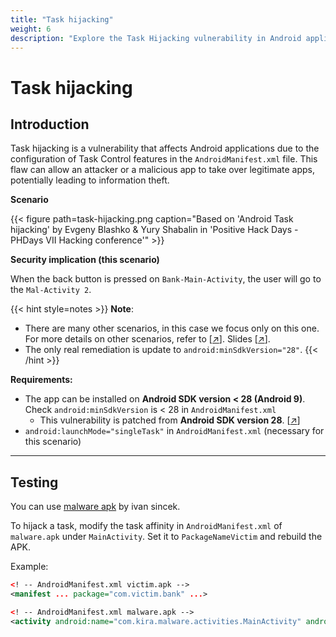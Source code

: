 ```yaml
---
title: "Task hijacking"
weight: 6
description: "Explore the Task Hijacking vulnerability in Android applications. Learn how misconfigured AndroidManifest.xml settings can allow malicious apps to take over legitimate ones, potentially leading to information theft."
---
```


# Task hijacking

## Introduction

Task hijacking is a vulnerability that affects Android applications due to the configuration of Task Control features in the `AndroidManifest.xml` file. This flaw can allow an attacker or a malicious app to take over legitimate apps, potentially leading to information theft.

**Scenario**

{{< figure path=task-hijacking.png caption="Based on 'Android Task hijacking' by Evgeny Blashko & Yury Shabalin in 'Positive Hack Days - PHDays VII Hacking conference'" >}}

**Security implication (this scenario)**

When the back button is pressed on `Bank-Main-Activity`, the user will go to the `Mal-Activity 2`.

{{< hint style=notes >}}
**Note**:

* There are many other scenarios, in this case we focus only on this one. For more details on other scenarios, refer to \[[↗](https://www.youtube.com/watch?v=lLBeoufO_Bc)]. Slides \[[↗](https://www.slideshare.net/slideshow/android-task-hijacking/76515201)].
* The only real remediation is update to `android:minSdkVersion="28"`.
{{< /hint >}}

**Requirements:**

* The app can be installed on **Android SDK version < 28 (Android 9)**. Check `android:minSdkVersion` is < 28 in `AndroidManifest.xml`
  * This vulnerability is patched from **Android SDK version 28**. \[[↗](https://developer.android.com/privacy-and-security/risks/strandhogg)]
* `android:launchMode="singleTask"` in `AndroidManifest.xml` (necessary for this scenario)

---

## Testing

You can use [malware apk](https://github.com/ivan-sincek/malware-apk) by ivan sincek.

To hijack a task, modify the task affinity in `AndroidManifest.xml` of `malware.apk` under `MainActivity`. Set it to `PackageNameVictim` and rebuild the APK.

Example:

```xml
<! -- AndroidManifest.xml victim.apk -->
<manifest ... package="com.victim.bank" ...>

<! -- AndroidManifest.xml malware.apk -->
<activity android:name="com.kira.malware.activities.MainActivity" android:exported="true" android:taskAffinity="com.victim.bank" ...>
```
